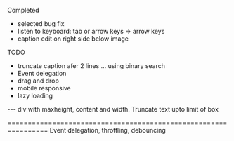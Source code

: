 Completed

- selected bug fix
- listen to keyboard: tab or arrow keys => arrow keys
- caption edit on right side below image

TODO

- truncate caption afer 2 lines ... using binary search
- Event delegation
- drag and drop
- mobile responsive
- lazy loading

--- div with maxheight, content and width. Truncate text upto limit of box

================================================================
Event delegation, throttling, debouncing